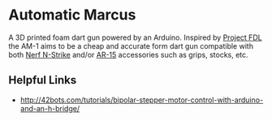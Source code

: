 # Automatic Marcus

A 3D printed foam dart gun powered by an Arduino. Inspired by [Project FDL](http://www.projectfdl.com/) the AM-1 aims to be a cheap and accurate form dart gun compatible with both [Nerf N-Strike](https://nerf.hasbro.com/en-us/toys-games/nerf:elite) and/or [AR-15](https://en.wikipedia.org/wiki/Colt_AR-15#AR-15_marketplace) accessories such as grips, stocks, etc.

## Helpful Links

* http://42bots.com/tutorials/bipolar-stepper-motor-control-with-arduino-and-an-h-bridge/
